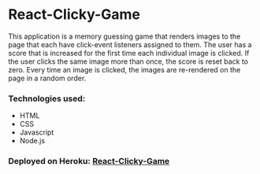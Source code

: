 # React-Clicky-Game
This application is a memory guessing game that renders images to the page that each have click-event listeners assigned to them. The user has a score that is increased for the first time each individual image is clicked.  If the user clicks the same image more than once, the score is reset back to zero.  Every time an image is clicked, the images are re-rendered on the page in a random order.

### Technologies used:
* HTML
* CSS
* Javascript
* Node.js


### Deployed on Heroku: [React-Clicky-Game](https://radiant-tundra-27722.herokuapp.com/)